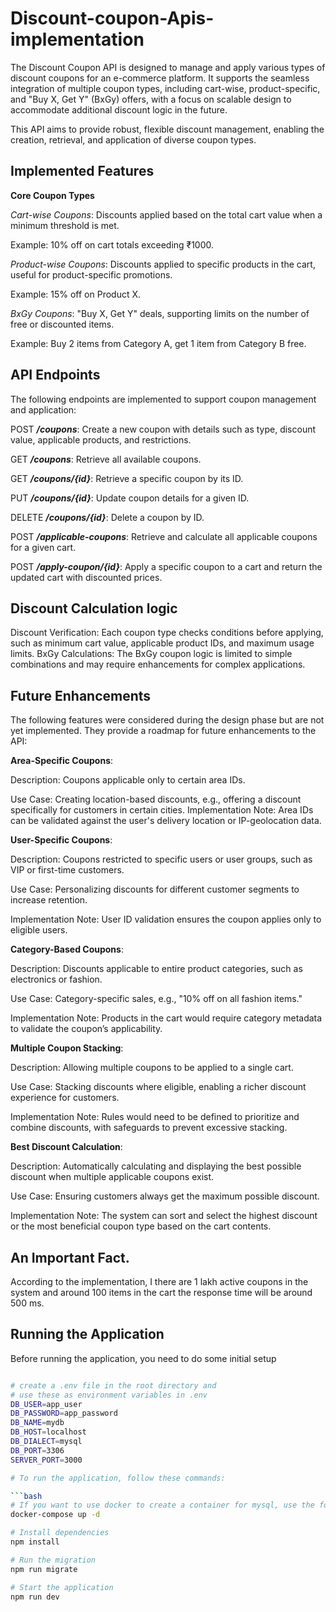 
   # Discount-coupon-Apis-implementation

   The Discount Coupon API is designed to manage and apply various types of discount coupons for an e-commerce platform. It supports the seamless integration of multiple coupon types, including cart-wise, product-specific, and "Buy X, Get Y" (BxGy) offers, with a focus on scalable design to accommodate additional discount logic in the future.

   This API aims to provide robust, flexible discount management, enabling the creation, retrieval, and application of diverse coupon types.



   ## Implemented Features

   **Core Coupon Types**

   *Cart-wise Coupons*: Discounts applied based on the total cart value when a minimum threshold is met.

   Example: 10% off on cart totals exceeding ₹1000.

   *Product-wise Coupons*: Discounts applied to specific products in the cart, useful for product-specific promotions.

   Example: 15% off on Product X.

   *BxGy Coupons*: "Buy X, Get Y" deals, supporting limits on the number of free or discounted items.

   Example: Buy 2 items from Category A, get 1 item from Category B free.
   ## API Endpoints

   The following endpoints are implemented to support coupon management and application:

   POST ***/coupons***: Create a new coupon with details such as type, discount value, applicable products, and restrictions.


   GET ***/coupons***: Retrieve all available coupons.


   GET ***/coupons/{id}***: Retrieve a specific coupon by its ID.


   PUT ***/coupons/{id}***: Update coupon details for a given ID.


   DELETE ***/coupons/{id}***: Delete a coupon by ID.


   POST ***/applicable-coupons***: Retrieve and calculate all applicable coupons for a given cart.

   POST ***/apply-coupon/{id}***: Apply a specific coupon to a cart and return the updated cart with discounted prices.
   ## Discount Calculation logic

   Discount Verification: Each coupon type checks conditions before applying, such as minimum cart value, applicable product IDs, and maximum usage limits.
   BxGy Calculations: The BxGy coupon logic is limited to simple combinations and may require enhancements for complex applications.
   ## Future Enhancements

   The following features were considered during the design phase but are not yet implemented. They provide a roadmap for future enhancements to the API:

   **Area-Specific Coupons**:

   Description: Coupons applicable only to certain area IDs.

   Use Case: Creating location-based discounts, e.g., offering a discount specifically for customers in certain cities.
   Implementation Note: Area IDs can be validated against the user's delivery location or IP-geolocation data.

   **User-Specific Coupons**:

   Description: Coupons restricted to specific users or user groups, such as VIP or first-time customers.

   Use Case: Personalizing discounts for different customer segments to increase retention.

   Implementation Note: User ID validation ensures the coupon applies only to eligible users.

   **Category-Based Coupons**:

   Description: Discounts applicable to entire product categories, such as electronics or fashion.

   Use Case: Category-specific sales, e.g., "10% off on all fashion items."

   Implementation Note: Products in the cart would require category metadata to validate the coupon’s applicability.

   **Multiple Coupon Stacking**:

   Description: Allowing multiple coupons to be applied to a single cart.

   Use Case: Stacking discounts where eligible, enabling a richer discount experience for customers.

   Implementation Note: Rules would need to be defined to prioritize and combine discounts, with safeguards to prevent excessive stacking.

   **Best Discount Calculation**:

   Description: Automatically calculating and displaying the best possible discount when multiple applicable coupons exist.

   Use Case: Ensuring customers always get the maximum possible discount.

   Implementation Note: The system can sort and select the highest discount or the most beneficial coupon type based on the cart contents.
   ## An Important Fact.

   According to the implementation, I there are 1 lakh active coupons in the system and around 100 items in the cart the response time will be around 500 ms.


   ## Running the Application

   Before running the application, you need to do some initial setup


   ```bash

   # create a .env file in the root directory and 
   # use these as environment variables in .env
   DB_USER=app_user
   DB_PASSWORD=app_password
   DB_NAME=mydb
   DB_HOST=localhost
   DB_DIALECT=mysql
   DB_PORT=3306
   SERVER_PORT=3000

   # To run the application, follow these commands:

   ```bash
   # If you want to use docker to create a container for mysql, use the following command
   docker-compose up -d

   # Install dependencies
   npm install

   # Run the migration
   npm run migrate

   # Start the application
   npm run dev
